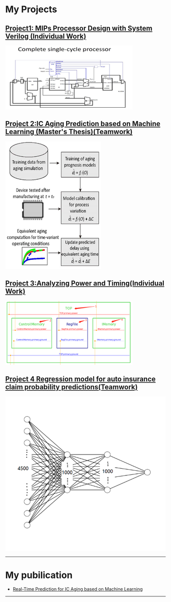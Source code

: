 # My Projects

[Project1: MIPs Processor Design with System Verilog (Individual Work)](/sample_page1)
---
<img src="images/p1t1.jpg?raw=true" width="400" height="200"/>

[Project 2:IC Aging Prediction based on Machine Learning (Master's Thesis)(Teamwork) ](/pdf/thesis.pdf)
---
<img src="images/p2t1.jpg?raw=true" width="300" height="400"/>

[Project 3:Analyzing Power and Timing(Individual Work) ](/sample_page3)
---
<img src="images/p3t1.bmp?raw=true" width="400" height="200"/>

[Project 4 Regression model for auto insurance claim probability predictions(Teamwork)](/sample_page4)
---
<img src="images/p4t1.bmp?raw=true"/>

---

# My pubilication

- [Real-Time Prediction for IC Aging based on Machine Learning](https://ieeexplore.ieee.org/abstract/document/8666076)
---
